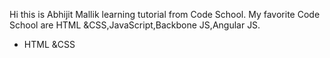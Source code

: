 Hi this is Abhijit Mallik learning tutorial from Code School.
My favorite Code School are HTML &CSS,JavaScript,Backbone JS,Angular JS.
* HTML &CSS
